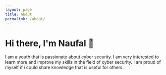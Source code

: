 ```yaml
---
layout: page
title: About
permalink: /about/
---
```


# Hi there, I'm Naufal 👋
I am a youth that is passionate about cyber security. I am very interested to learn more and improve my skills in the field of cyber security. I am proud of myself if i could share knowledge that is useful for others.
